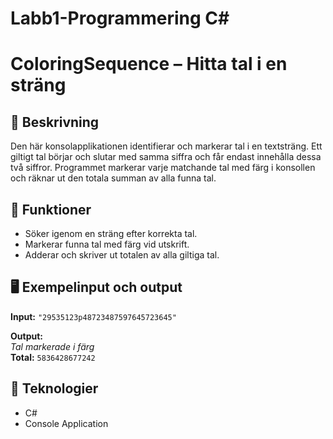 # Labb1-Programmering C#

# ColoringSequence – Hitta tal i en sträng  

## 📌 Beskrivning  
Den här konsolapplikationen identifierar och markerar tal i en textsträng.
Ett giltigt tal börjar och slutar med samma siffra och får endast innehålla dessa två siffror.
Programmet markerar varje matchande tal med färg i konsollen och räknar ut den totala summan av alla funna tal.  

## 🔧 Funktioner  
- Söker igenom en sträng efter korrekta tal.  
- Markerar funna tal med färg vid utskrift.  
- Adderar och skriver ut totalen av alla giltiga tal.  

## 🖥️ Exempelinput och output  
**Input:** `"29535123p48723487597645723645"`  

**Output:**  
*Tal markerade i färg*  
**Total:** `5836428677242`  

## 🚀 Teknologier  
- C#  
- Console Application  
